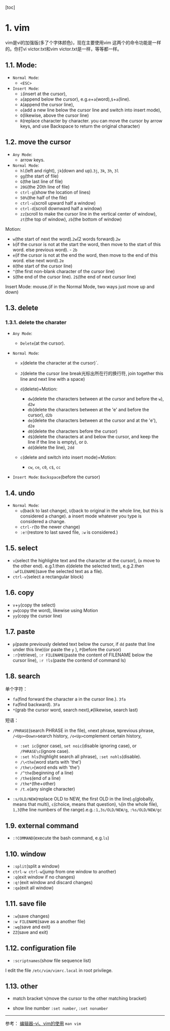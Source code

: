 [toc]

# 1. vim
vim是vi的加强版(多了个字体颜色)，现在主要使用vim
这两个的命令功能是一样的。你打vi victor.txt和vim victor.txt是一样，等等都一样。

## 1.1. Mode:
- `Normal Mode`: 
	- `<ESC>`
- `Insert Mode`: 
	- `i`(insert at the cursor), 
	- `a`(append below the cursor), e.g.`e`+`a`(word),`$`+`a`(line).
	- `A`(append the cursor line), 
	- `o`(add a new line below the cursor line and switch into insert mode), 
	- `O`(likewise,  above the cursor line)
	- `R`(replace character by character. you can move the cursor by arrow keys, and use Backspace to return the original character)

## 1.2. move the cursor
- `Any Mode`: 
	- arrow keys.
- `Normal Mode`: 
	- `hl`(left and right), `jk`(down and up).`3j`, `3k`, `3h`, `3l`
	- `gg`(the start of file)
	- `G`(the last line of file)
	- `20G`(the 20th line of file)
	- `ctrl-g`(show the location of lines)
	- `50%`(the half of the file)
	- `ctrl-u`(scroll upward half a window)
	- `ctrl-d`(scroll downward half a window)
	- `zz`(scroll to make the cursor line in the vertical center of window), `zt`(the top of window), `zb`(the bottom of window)

Motion:
- `w`(the start of next the word).`2w`(2 words forward).`2w`
- `b`(if the cursor is not at the start the word, then move to the start of this word. else previous word). - `2b`
- `e`(if the cursor is not at the end the word, then move to the end of this word. else next word).`2e`
- `0`(the start of the cursor line)
- `^`(the first non-blank character of the cursor line)
- `$`(the end of the cursor line). `2$`(the end of next cursor line)

Insert Mode:  mouse.(if in the Normal Mode, two ways just move up and down)


## 1.3. delete
### 1.3.1. delete the charater
- `Any Mode`: 
	- `Delete`(at the cursor).

- `Normal Mode`: 
	- `x`(delete the character at the cursor)`.
	- `J`(delete the cursor line break光标出所在行的换行符, join together this line and next line with a space)
	- `d`(delete)+Motion:
		- `dw`(delete the characters between at the cursor and before the `w`), `d2w`
		- `db`(delete the characters between at the 'e' and before the cursor), `d2b`
		- `de`(delete the characters between at the cursor and at the 'e'), `d2e`
		- `d0`(delete the characters before the cursor)
		- `d$`(delete the characters at and below the cursor, and keep the line if the line is empty), or `D`.
		- `dd`(delete the line), `2dd`
	
	- `c`(delete and switch into insert mode)+Motion:
		- `cw`, `ce`, `c0`, `c$`, `cc`

- `Insert Mode`: `Backspace`(before the cursor)

## 1.4. undo
- `Normal Mode`: 
	- `u`(back to last change), `U`(back to original in the whole line, but this is considered a change). a insert mode whatever you type is considered a change.
	- `ctrl-r`(to the newer change)
	- `:e!`(restore to last saved file, `:w` is considered.)

## 1.5. select
- `v`(select the highlighte text and the character at the cursor), (`o` move to the other end). e.g.1.then `d`(delete the selected text), e.g.2.then `:wFILENAME`(save the selected text as a file).
- `ctrl-v`(select a rectangular block)

## 1.6. copy
- `v`+`y`(copy the select)
- `yw`(copy the word), likewise using Motion
- `yy`(copy the cursor line)

## 1.7. paste
- `p`(paste previously deleted text below the cursor, if `dd` paste that line under this line)(or paste the `y` ), `P`(before the cursor)
- `:r`(retrieve), `:r FILENAME`(paste the content of FILENAME below the cursor line), `:r !ls`(paste the contend of command ls)

## 1.8. search
单个字符：
- `fa`(find forward the character a in the cursor line.). `3fa`
- `Fa`(find backward). `3Fa`
- `*`(grab the cursor word, search next),`#`(likewise, search last)

短语：
- `/PHRASE`(search PHRASE in the file), `n`next phrase, `N`previous phrase, `/<Up><Down>`search history, `/o<Up>`complement certain history,  
	- `:set ic`(ignor case), `set noic`(disable ignoring case), or `/PHRASE\c`(ignore case).
	- `:set hls`(highlight search all phrase), `:set nohls`(disable).
	- `/\<the`(word starts with 'the')
	- `/the\>`(word ends with 'the')
	- `/^the`(beginning of a line)
	- `/the$`(end of a line)
	- `/the*`(the+other)
	- `/t.e`(any single character)


- `:s/OLD/NEW`(replace OLD to NEW, the first OLD in the line).`g`(globally, means that multi), `c`(choice, means that question), `%`(in the whole file), `1,3`(the line numbers of the range).e.g.`:1,3s/OLD/NEW/g`, `:%s/OLD/NEW/gc`


## 1.9. external command
- `:!COMMAND`(execute the bash command, e.g.`ls`)

## 1.10. window
- `:split`(split a window)
- `ctrl-w ctrl-w`(jump from one window to another)
- `:q`(exit window if no changes)
- `:q!`(exit window and discard changes)
- `:qa`(exit all window)

## 1.11. save file
- `:w`(save changes)
- `:w FILENAME`(save as a another file)
- `:wq`(save and exit)
- `ZZ`(save and exit)

## 1.12. configuration file
- `:scriptnames`(show file sequence list)

I edit the file `/etc/vim/vimrc.local` in root privilege.

## 1.13. other
- match bracket
`%`(move the cursor to the other matching bracket)

- show line number
`:set number`, `:set nonumber`


---
参考：
[编辑器-vi、vim的使用](https://www.jianshu.com/p/d2e4e377e6c5)
`man vim`
